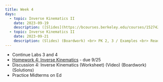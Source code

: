 ```yaml
---
title: Week 4
days:
  - topic: Inverse Kinematics II
    date: 2023-09-19
    description: ([Slides](https://bcourses.berkeley.edu/courses/1527423/files/86895707?module_item_id=16914291)) ([Boardwork](https://bcourses.berkeley.edu/courses/1527423/files/86901553?module_item_id=16914555)) <br> Manipulator Workspace / PK 1 <br> Reading - MLS 3.3
  - topic: Inverse Kinematics II
    date: 2023-09-21
    description: (Slides) (Boardwork) <br> PK 2, 3 / Examples <br> Reading - MLS 3.3
---
```


- Continue Labs 3 and 4
- [Homework 4: Inverse Kinematics](./assets/homework/hw4_ik.pdf) - due 9/25
- Discussion 4: Inverse Kinematics (Worksheet) (Video) (Boardwork) (Solutions)
- Practice Midterms on Ed

<a id="Week5"></a>